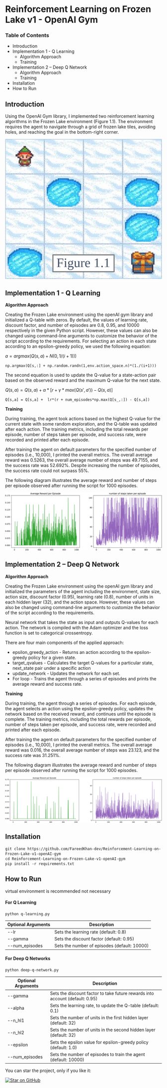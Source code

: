 # Reinforcement Learning on Frozen Lake v1 - OpenAI Gym

### Table of Contents
-   Introduction
-   Implementation 1 - Q Learning
    -   Algorithm Approach
    -   Training
-   Implementation 2 – Deep Q Network
    -   Algorithm Approach
    -   Training
-   Installation
-   How to Run

## Introduction

Using the OpenAI Gym library, I implemented two reinforcement learning algorithms in the Frozen Lake environment (Figure 1.1). The environment requires the agent to navigate through a grid of frozen lake tiles, avoiding holes, and reaching the goal in the bottom-right corner.

![Frozen-Lake-and-table](/images/Picture4.svg)

## Implementation 1 - Q Learning

**Algorithm Approach**

Creating the Frozen Lake environment using the openAI gym library and initialized a Q-table with zeros. By default, the values of learning rate, discount factor, and number of episodes are 0.8, 0.95, and 10000 respectively in the given Python script. However, these values can also be changed using command-line arguments to customize the behavior of the script according to the requirements.
For selecting an action in each state according to an epsilon-greedy policy, we used the following equation:

$a = argmax(Q(s,a) + N(0, 1/(i+1)))$

    np.argmax(Q[s,:] + np.random.randn(1,env.action_space.n)*(1./(i+1)))

The second equation is used to update the Q-value for a state-action pair based on the observed reward and the maximum Q-value for the next state.

$Q(s,a) = Q(s,a) + α * [r + γ * max(Q(s',a')) - Q(s,a)]$

    Q[s,a] = Q[s,a] +  lr*(r + num_episodes*np.max(Q[s_,:]) - Q[s,a])

**Training**

During training, the agent took actions based on the highest Q-value for the current state with some random exploration, and the Q-table was updated after each action. The training metrics, including the total rewards per episode, number of steps taken per episode, and success rate, were recorded and printed after each episode.

After training the agent on default parameters for the specified number of episodes (i.e., 10,000), I printed the overall metrics. The overall average reward was 0.5263, the overall average number of steps was 49.7155, and the success rate was 52.692%. Despite increasing the number of episodes, the success rate could not surpass 55%.

The following diagram illustrates the average reward and number of steps per episode observed after running the script for 1000 episodes.

![q-learning-graphs](/images/Picture1.svg)


## Implementation 2 – Deep Q Network

**Algorithm Approach**

Creating the Frozen Lake environment using the openAI gym library and initialized the parameters of the agent including the environment, state size, action size, discount factor (0.95), learning rate (0.8), number of units in each hidden layer (32), and the action space. However, these values can also be changed using command-line arguments to customize the behavior of the script according to the requirements.

Neural network that takes the state as input and outputs Q-values for each action. The network is compiled with the Adam optimizer and the loss function is set to categorical crossentropy.

There are four main components of the applied approach:

 - epsilon_greedy_action - Returns an action according to the
   epsilon-greedy policy for a given state. 
 - target_qvalues - Calculates the target Q-values for a particular state, next_state pair under a specific action
 - update_network - Updates the network for each set.
 - For loop - Trains the agent through a series of episodes and prints the average reward and success rate.

**Training**

During training, the agent through a series of episodes. For each episode, the agent selects an action using the epsilon-greedy policy, updates the network based on the received reward, and continues until the episode is complete. The training metrics, including the total rewards per episode, number of steps taken per episode, and success rate, were recorded and printed after each episode.

After training the agent on default parameters for the specified number of episodes (i.e., 10,000), I printed the overall metrics. The overall average reward was 0.016, the overall average number of steps was 23.123, and the success rate was 31.251%.

The following diagram illustrates the average reward and number of steps per episode observed after running the script for 1000 episodes.

![Frozen-Lake-and-table](/images/Picture6.svg)

## Installation

    git clone https://github.com/FareedKhan-dev/Reinforcement-Learning-on-Frozen-Lake-v1-openAI-gym
    cd Reinforcement-Learning-on-Frozen-Lake-v1-openAI-gym
    pip install -r requirements.txt

## How to Run
virtual environment is recommended not necessary

#### For Q Learning 
 `python q-learning.py`
 
| Optional Arguments | Description | 
|--------------------|------------------------------------------------------| 
| --lr | Sets the learning rate (default: 0.8) | 
| --gamma | Sets the discount factor (default: 0.95) | 
| --num_episodes | Sets the number of episodes (default: 10000) |

#### For Deep Q Networks
 `python deep-q-network.py`
 
| Optional Arguments | Description                                               |
|--------------------|-----------------------------------------------------------|
| --gamma       | Sets the discount factor to take future rewards into account (default: 0.95) |
| --alpha      | Sets the learning rate, to update the Q-table (default: 0.1) |
| --n_hl1       | Sets the number of units in the first hidden layer (default: 32) |
| --n_hl2       | Sets the number of units in the second hidden layer (default: 32) |
| --epsilon   | Sets the epsilon value for epsilon-greedy policy (default: 1.0) |
| --num_episodes | Sets the number of episodes to train the agent (default: 10000) |

You can star the project, only if you like it: 

[![Star on GitHub](https://img.shields.io/github/stars/FareedKhan-dev/Reinforcement-Learning-on-Frozen-Lake-v1-openAI-gym.svg?style=social)](https://github.com/FareedKhan-dev/Reinforcement-Learning-on-Frozen-Lake-v1-openAI-gym/stargazers)
